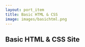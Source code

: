 ```yaml
---
layout: port_item
title: Basic HTML & CSS
image: images/basichtml.png
---
```


## Basic HTML & CSS Site

